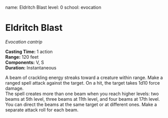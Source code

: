 name: Eldritch Blast
level: 0
school: evocation

# Eldritch Blast 
_Evocation cantrip_ 

**Casting Time:** 1 action    
**Range:** 120 feet    
**Components:** V, S    
**Duration:** Instantaneous 

A beam of crackling energy streaks toward a creature within range. Make a ranged spell attack against the target. On a hit, the target takes 1d10 force damage.    
The spell creates more than one beam when you reach higher levels: two beams at 5th level, three beams at 11th level, and four beams at 17th level. You can direct the beams at the same target or at different ones. Make a separate attack roll for each beam.